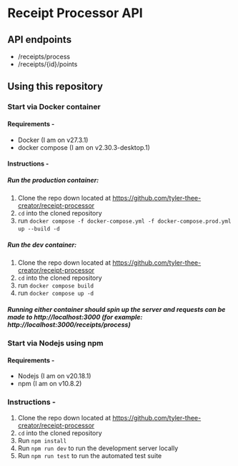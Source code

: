 
# Receipt Processor API

## API endpoints

- /receipts/process
- /receipts/{id}/points

## Using this repository

### Start via Docker container
#### Requirements -
- Docker (I am on v27.3.1)
- docker compose (I am on v2.30.3-desktop.1)
#### Instructions -
##### **Run the production container:**
1. Clone the repo down located at https://github.com/tyler-thee-creator/receipt-processor
2. ```cd``` into the cloned repository
3. run ```docker compose -f docker-compose.yml -f docker-compose.prod.yml up --build -d```
&nbsp;
##### **Run the dev container:**
1. Clone the repo down located at https://github.com/tyler-thee-creator/receipt-processor
2. ```cd``` into the cloned repository
3. run ```docker compose build```
4. run ```docker compose up -d```

##### Running either container should spin up the server and requests can be made to http://localhost:3000 (for example:  http://localhost:3000/receipts/process)

### Start via Nodejs using npm
#### Requirements -
- Nodejs (I am on v20.18.1)
- npm (I am on v10.8.2)

### Instructions -
1. Clone the repo down located at https://github.com/tyler-thee-creator/receipt-processor
2. ```cd``` into the cloned repository
3. Run ```npm install```
4. Run ```npm run dev``` to run the development server locally
5. Run ```npm run test``` to run the automated test suite
